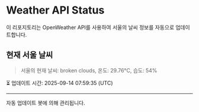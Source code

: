 
# Weather API Status

이 리포지토리는 OpenWeather API를 사용하여 서울의 날씨 정보를 자동으로 업데이트합니다.

## 현재 서울 날씨
> 서울의 현재 날씨: broken clouds, 온도: 29.76°C, 습도: 54%

⏳ 업데이트 시간: 2025-09-14 07:59:35 (UTC)

---
자동 업데이트 봇에 의해 관리됩니다.
